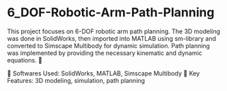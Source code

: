 # 6_DOF-Robotic-Arm-Path-Planning

This project focuses on 6-DOF robotic arm path planning. The 3D modeling was done in SolidWorks, then imported into MATLAB using sm-library and converted to Simscape Multibody for dynamic simulation. Path planning was implemented by providing the necessary kinematic and dynamic equations. 🚀

🔹 Softwares Used: SolidWorks, MATLAB, Simscape Multibody
🔹 Key Features: 3D modeling, simulation, path planning

